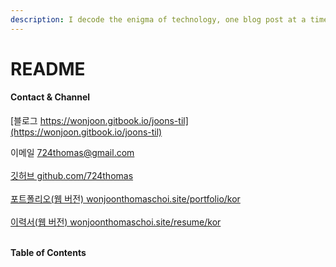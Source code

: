```yaml
---
description: I decode the enigma of technology, one blog post at a time.
---
```


# README



#### Contact & Channel

[블로그 https://wonjoon.gitbook.io/joons-til](https://wonjoon.gitbook.io/joons-til)

이메일 724thomas@gmail.com\
\
[깃허브 github.com/724thomas](https://github.com/724thomas)\
\
[포트폴리오(웹 버전) wonjoonthomaschoi.site/portfolio/kor](http://wonjoonthomaschoi.site/portfolio/kor)\
\
[이력서(웹 버전) wonjoonthomaschoi.site/resume/kor](http://wonjoonthomaschoi.site/resume/kor)

\
**Table of Contents**



